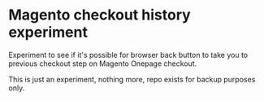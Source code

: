 # Magento checkout history experiment

Experiment to see if it's possible for browser back button to take you to previous checkout step on Magento Onepage checkout. 

This is just an experiment, nothing more, repo exists for backup purposes only. 
